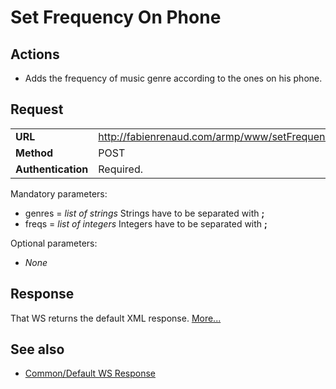 # Set Frequency On Phone #

## Actions ##

  * Adds the frequency of music genre according to the ones on his phone.

## Request ##
<table cellspacing='4' border='0'>
<blockquote><tr><td><b>URL</b></td><td><a href='http://fabienrenaud.com/armp/www/setFrequencyOnPhone.php'>http://fabienrenaud.com/armp/www/setFrequencyOnPhone.php</a></td></tr>
<tr><td><b>Method</b></td><td>POST</td></tr>
<tr><td><b>Authentication</b></td><td>Required.</td></tr>
</table></blockquote>

Mandatory parameters:
  * genres = _list of strings_ Strings have to be separated with **;**
  * freqs = _list of integers_ Integers have to be separated with **;**

Optional parameters:
  * _None_

## Response ##

That WS returns the default XML response. [More...](WS_DefaultResponse.md)

## See also ##

  * [Common/Default WS Response](WS_DefaultResponse.md)